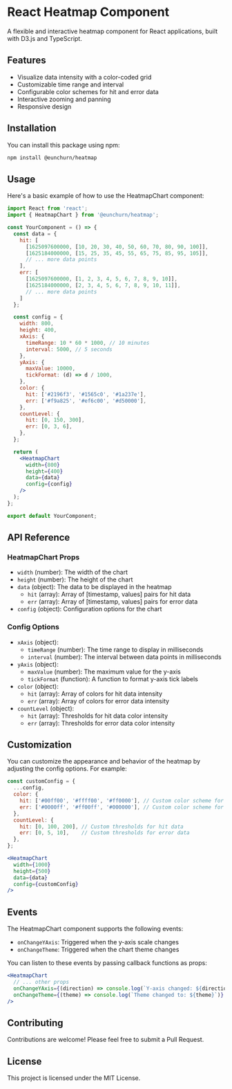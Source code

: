# React Heatmap Component

A flexible and interactive heatmap component for React applications, built with D3.js and TypeScript.

## Features

- Visualize data intensity with a color-coded grid
- Customizable time range and interval
- Configurable color schemes for hit and error data
- Interactive zooming and panning
- Responsive design

## Installation

You can install this package using npm:

```bash
npm install @eunchurn/heatmap
```

## Usage

Here's a basic example of how to use the HeatmapChart component:

```jsx
import React from 'react';
import { HeatmapChart } from '@eunchurn/heatmap';

const YourComponent = () => {
  const data = {
    hit: [
      [1625097600000, [10, 20, 30, 40, 50, 60, 70, 80, 90, 100]],
      [1625184000000, [15, 25, 35, 45, 55, 65, 75, 85, 95, 105]],
      // ... more data points
    ],
    err: [
      [1625097600000, [1, 2, 3, 4, 5, 6, 7, 8, 9, 10]],
      [1625184000000, [2, 3, 4, 5, 6, 7, 8, 9, 10, 11]],
      // ... more data points
    ]
  };

  const config = {
    width: 800,
    height: 400,
    xAxis: {
      timeRange: 10 * 60 * 1000, // 10 minutes
      interval: 5000, // 5 seconds
    },
    yAxis: {
      maxValue: 10000,
      tickFormat: (d) => d / 1000,
    },
    color: {
      hit: ['#2196f3', '#1565c0', '#1a237e'],
      err: ['#f9a825', '#ef6c00', '#d50000'],
    },
    countLevel: {
      hit: [0, 150, 300],
      err: [0, 3, 6],
    },
  };

  return (
    <HeatmapChart
      width={800}
      height={400}
      data={data}
      config={config}
    />
  );
};

export default YourComponent;
```

## API Reference

### HeatmapChart Props

- `width` (number): The width of the chart
- `height` (number): The height of the chart
- `data` (object): The data to be displayed in the heatmap
  - `hit` (array): Array of [timestamp, values] pairs for hit data
  - `err` (array): Array of [timestamp, values] pairs for error data
- `config` (object): Configuration options for the chart

### Config Options

- `xAxis` (object):
  - `timeRange` (number): The time range to display in milliseconds
  - `interval` (number): The interval between data points in milliseconds
- `yAxis` (object):
  - `maxValue` (number): The maximum value for the y-axis
  - `tickFormat` (function): A function to format y-axis tick labels
- `color` (object):
  - `hit` (array): Array of colors for hit data intensity
  - `err` (array): Array of colors for error data intensity
- `countLevel` (object):
  - `hit` (array): Thresholds for hit data color intensity
  - `err` (array): Thresholds for error data color intensity

## Customization

You can customize the appearance and behavior of the heatmap by adjusting the config options. For example:

```jsx
const customConfig = {
  ...config,
  color: {
    hit: ['#00ff00', '#ffff00', '#ff0000'], // Custom color scheme for hit data
    err: ['#0000ff', '#ff00ff', '#000000'], // Custom color scheme for error data
  },
  countLevel: {
    hit: [0, 100, 200], // Custom thresholds for hit data
    err: [0, 5, 10],    // Custom thresholds for error data
  },
};

<HeatmapChart
  width={1000}
  height={500}
  data={data}
  config={customConfig}
/>
```

## Events

The HeatmapChart component supports the following events:

- `onChangeYAxis`: Triggered when the y-axis scale changes
- `onChangeTheme`: Triggered when the chart theme changes

You can listen to these events by passing callback functions as props:

```jsx
<HeatmapChart
  // ... other props
  onChangeYAxis={(direction) => console.log(`Y-axis changed: ${direction}`)}
  onChangeTheme={(theme) => console.log(`Theme changed to: ${theme}`)}
/>
```

## Contributing

Contributions are welcome! Please feel free to submit a Pull Request.

## License

This project is licensed under the MIT License.